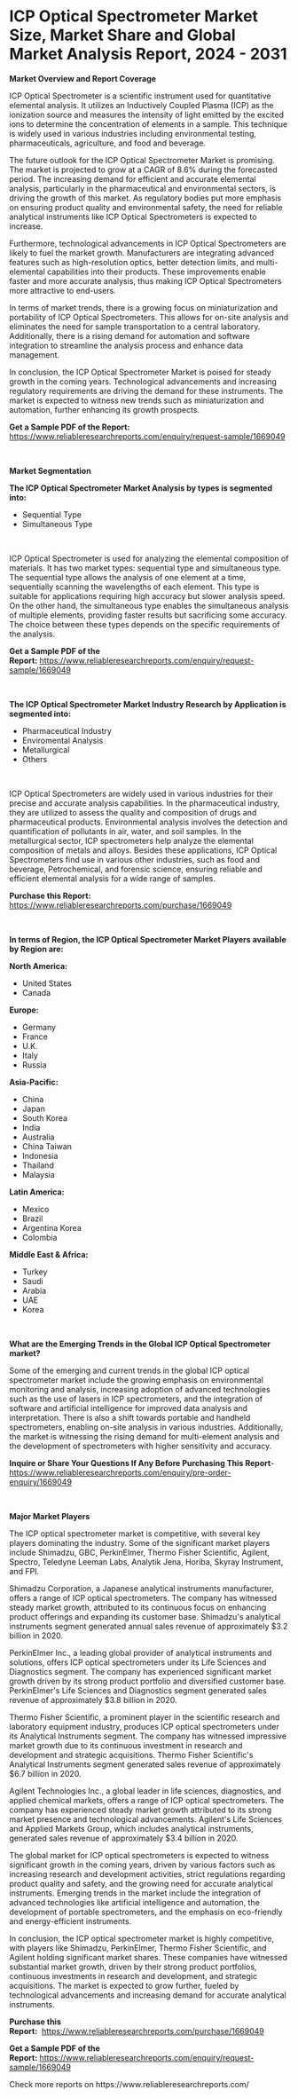 <p><h1>ICP Optical Spectrometer Market Size, Market Share and Global Market Analysis Report, 2024 - 2031</h1></p><p><strong>Market Overview and Report Coverage</strong></p>
<p><p>ICP Optical Spectrometer is a scientific instrument used for quantitative elemental analysis. It utilizes an Inductively Coupled Plasma (ICP) as the ionization source and measures the intensity of light emitted by the excited ions to determine the concentration of elements in a sample. This technique is widely used in various industries including environmental testing, pharmaceuticals, agriculture, and food and beverage. </p><p>The future outlook for the ICP Optical Spectrometer Market is promising. The market is projected to grow at a CAGR of 8.6% during the forecasted period. The increasing demand for efficient and accurate elemental analysis, particularly in the pharmaceutical and environmental sectors, is driving the growth of this market. As regulatory bodies put more emphasis on ensuring product quality and environmental safety, the need for reliable analytical instruments like ICP Optical Spectrometers is expected to increase.</p><p>Furthermore, technological advancements in ICP Optical Spectrometers are likely to fuel the market growth. Manufacturers are integrating advanced features such as high-resolution optics, better detection limits, and multi-elemental capabilities into their products. These improvements enable faster and more accurate analysis, thus making ICP Optical Spectrometers more attractive to end-users.</p><p>In terms of market trends, there is a growing focus on miniaturization and portability of ICP Optical Spectrometers. This allows for on-site analysis and eliminates the need for sample transportation to a central laboratory. Additionally, there is a rising demand for automation and software integration to streamline the analysis process and enhance data management.</p><p>In conclusion, the ICP Optical Spectrometer Market is poised for steady growth in the coming years. Technological advancements and increasing regulatory requirements are driving the demand for these instruments. The market is expected to witness new trends such as miniaturization and automation, further enhancing its growth prospects.</p></p>
<p><strong>Get a Sample PDF of the Report:</strong> <a href="https://www.reliableresearchreports.com/enquiry/request-sample/1669049">https://www.reliableresearchreports.com/enquiry/request-sample/1669049</a></p>
<p>&nbsp;</p>
<p><strong>Market Segmentation</strong></p>
<p><strong>The ICP Optical Spectrometer Market Analysis by types is segmented into:</strong></p>
<p><ul><li>Sequential Type</li><li>Simultaneous Type</li></ul></p>
<p>&nbsp;</p>
<p><p>ICP Optical Spectrometer is used for analyzing the elemental composition of materials. It has two market types: sequential type and simultaneous type. The sequential type allows the analysis of one element at a time, sequentially scanning the wavelengths of each element. This type is suitable for applications requiring high accuracy but slower analysis speed. On the other hand, the simultaneous type enables the simultaneous analysis of multiple elements, providing faster results but sacrificing some accuracy. The choice between these types depends on the specific requirements of the analysis.</p></p>
<p><strong>Get a Sample PDF of the Report:</strong>&nbsp;<a href="https://www.reliableresearchreports.com/enquiry/request-sample/1669049">https://www.reliableresearchreports.com/enquiry/request-sample/1669049</a></p>
<p>&nbsp;</p>
<p><strong>The ICP Optical Spectrometer Market Industry Research by Application is segmented into:</strong></p>
<p><ul><li>Pharmaceutical Industry</li><li>Enviromental Analysis</li><li>Metallurgical</li><li>Others</li></ul></p>
<p>&nbsp;</p>
<p><p>ICP Optical Spectrometers are widely used in various industries for their precise and accurate analysis capabilities. In the pharmaceutical industry, they are utilized to assess the quality and composition of drugs and pharmaceutical products. Environmental analysis involves the detection and quantification of pollutants in air, water, and soil samples. In the metallurgical sector, ICP spectrometers help analyze the elemental composition of metals and alloys. Besides these applications, ICP Optical Spectrometers find use in various other industries, such as food and beverage, Petrochemical, and forensic science, ensuring reliable and efficient elemental analysis for a wide range of samples.</p></p>
<p><strong>Purchase this Report:</strong>&nbsp; <a href="https://www.reliableresearchreports.com/purchase/1669049">https://www.reliableresearchreports.com/purchase/1669049</a></p>
<p>&nbsp;</p>
<p><strong>In terms of Region, the ICP Optical Spectrometer Market Players available by Region are:</strong></p>
<p>
    <p> <strong> North America: </strong>
        <ul>
            <li>United States</li>
            <li>Canada</li>
        </ul>
        </p> 
    <p> <strong> Europe: </strong>
        <ul>
            <li>Germany</li>
            <li>France</li>
            <li>U.K.</li>
            <li>Italy</li>
            <li>Russia</li>
        </ul>
        </p> 
    <p> <strong> Asia-Pacific: </strong>
        <ul>
            <li>China</li>
            <li>Japan</li>
            <li>South Korea</li>
            <li>India</li>
            <li>Australia</li>
            <li>China Taiwan</li>
            <li>Indonesia</li>
            <li>Thailand</li>
            <li>Malaysia</li>
        </ul>
        </p> 
    <p> <strong> Latin America: </strong>
        <ul>
            <li>Mexico</li>
            <li>Brazil</li>
            <li>Argentina Korea</li>
            <li>Colombia</li>
        </ul>
        </p> 
    <p> <strong> Middle East & Africa: </strong>
        <ul>
            <li>Turkey</li>
            <li>Saudi</li>
            <li>Arabia</li>
            <li>UAE</li>
            <li>Korea</li>
        </ul>
    </p>
    </p>
<p>&nbsp;</p>
<p><strong>What are the Emerging Trends in the Global ICP Optical Spectrometer market?</strong></p>
<p><p>Some of the emerging and current trends in the global ICP optical spectrometer market include the growing emphasis on environmental monitoring and analysis, increasing adoption of advanced technologies such as the use of lasers in ICP spectrometers, and the integration of software and artificial intelligence for improved data analysis and interpretation. There is also a shift towards portable and handheld spectrometers, enabling on-site analysis in various industries. Additionally, the market is witnessing the rising demand for multi-element analysis and the development of spectrometers with higher sensitivity and accuracy.</p></p>
<p><strong>Inquire or Share Your Questions If Any Before Purchasing This Report</strong>- <a href="https://www.reliableresearchreports.com/enquiry/pre-order-enquiry/1669049">https://www.reliableresearchreports.com/enquiry/pre-order-enquiry/1669049</a></p>
<p>&nbsp;</p>
<p><strong>Major Market Players</strong></p>
<p><p>The ICP optical spectrometer market is competitive, with several key players dominating the industry. Some of the significant market players include Shimadzu, GBC, PerkinElmer, Thermo Fisher Scientific, Agilent, Spectro, Teledyne Leeman Labs, Analytik Jena, Horiba, Skyray Instrument, and FPI.</p><p>Shimadzu Corporation, a Japanese analytical instruments manufacturer, offers a range of ICP optical spectrometers. The company has witnessed steady market growth, attributed to its continuous focus on enhancing product offerings and expanding its customer base. Shimadzu's analytical instruments segment generated annual sales revenue of approximately $3.2 billion in 2020.</p><p>PerkinElmer Inc., a leading global provider of analytical instruments and solutions, offers ICP optical spectrometers under its Life Sciences and Diagnostics segment. The company has experienced significant market growth driven by its strong product portfolio and diversified customer base. PerkinElmer's Life Sciences and Diagnostics segment generated sales revenue of approximately $3.8 billion in 2020.</p><p>Thermo Fisher Scientific, a prominent player in the scientific research and laboratory equipment industry, produces ICP optical spectrometers under its Analytical Instruments segment. The company has witnessed impressive market growth due to its continuous investment in research and development and strategic acquisitions. Thermo Fisher Scientific's Analytical Instruments segment generated sales revenue of approximately $6.7 billion in 2020.</p><p>Agilent Technologies Inc., a global leader in life sciences, diagnostics, and applied chemical markets, offers a range of ICP optical spectrometers. The company has experienced steady market growth attributed to its strong market presence and technological advancements. Agilent's Life Sciences and Applied Markets Group, which includes analytical instruments, generated sales revenue of approximately $3.4 billion in 2020.</p><p>The global market for ICP optical spectrometers is expected to witness significant growth in the coming years, driven by various factors such as increasing research and development activities, strict regulations regarding product quality and safety, and the growing need for accurate analytical instruments. Emerging trends in the market include the integration of advanced technologies like artificial intelligence and automation, the development of portable spectrometers, and the emphasis on eco-friendly and energy-efficient instruments.</p><p>In conclusion, the ICP optical spectrometer market is highly competitive, with players like Shimadzu, PerkinElmer, Thermo Fisher Scientific, and Agilent holding significant market shares. These companies have witnessed substantial market growth, driven by their strong product portfolios, continuous investments in research and development, and strategic acquisitions. The market is expected to grow further, fueled by technological advancements and increasing demand for accurate analytical instruments.</p></p>
<p><strong>Purchase this Report:</strong>&nbsp;&nbsp;<a href="https://www.reliableresearchreports.com/purchase/1669049">https://www.reliableresearchreports.com/purchase/1669049</a></p>
<p></p>
<p><strong>Get a Sample PDF of the Report:</strong>&nbsp;<a href="https://www.reliableresearchreports.com/enquiry/request-sample/1669049">https://www.reliableresearchreports.com/enquiry/request-sample/1669049</a></p>
<p>Check more reports on https://www.reliableresearchreports.com/</p>